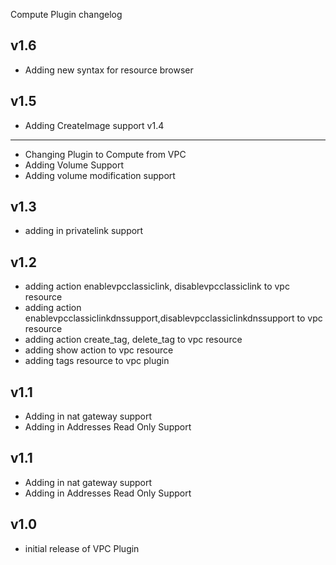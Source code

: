 Compute Plugin changelog

v1.6
------
- Adding new syntax for resource browser

v1.5
------
- Adding CreateImage support
v1.4
-----
- Changing Plugin to Compute from VPC
- Adding Volume Support
- Adding volume modification support

v1.3
-----
- adding in privatelink support

v1.2
-----
- adding action enablevpcclassiclink, disablevpcclassiclink to vpc resource
- adding action enablevpcclassiclinkdnssupport,disablevpcclassiclinkdnssupport to vpc resource
- adding action create_tag, delete_tag to vpc resource
- adding show action to vpc resource
- adding tags resource to vpc plugin

v1.1
-----
- Adding in nat gateway support
- Adding in Addresses Read Only Support

v1.1
-----
- Adding in nat gateway support
- Adding in Addresses Read Only Support

v1.0
-----
- initial release of VPC Plugin
